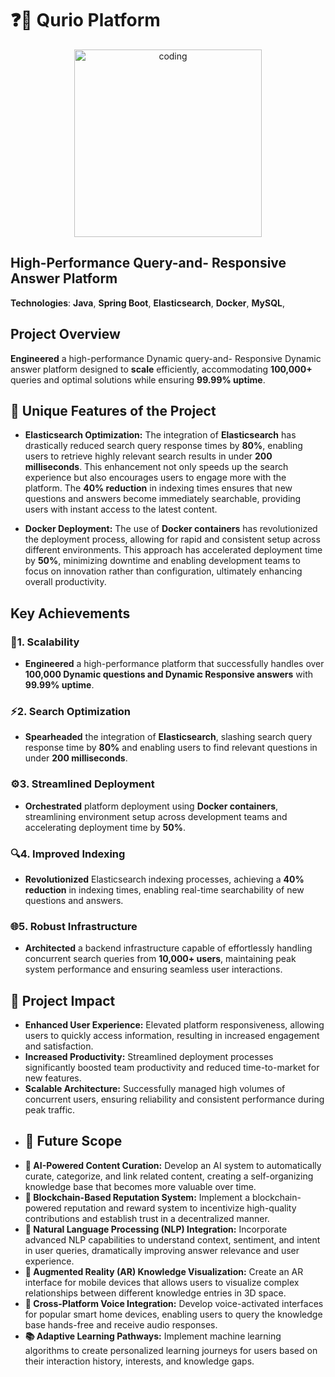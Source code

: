 # ❓💬 Qurio Platform 
<p align="center">
  <img src="https://github.com/user-attachments/assets/bb01d954-dac1-4e70-9aae-a2ecb71d594d/" alt="coding" width="300" height="300"/>
</p>



## High-Performance Query-and- Responsive Answer Platform
**Technologies**: **Java**, **Spring Boot**, **Elasticsearch**, **Docker**, **MySQL**,

## Project Overview
**Engineered** a high-performance Dynamic query-and- Responsive Dynamic answer platform designed to **scale** efficiently, accommodating **100,000+** queries and optimal solutions while ensuring **99.99% uptime**.

## 🌟 Unique Features of the Project
- **Elasticsearch Optimization:** The integration of **Elasticsearch** has drastically reduced search query response times by **80%**, enabling users to retrieve highly relevant search results in under **200 milliseconds**. This enhancement not only speeds up the search experience but also encourages users to engage more with the platform. The **40% reduction** in indexing times ensures that new questions and answers become immediately searchable, providing users with instant access to the latest content.

- **Docker Deployment:** The use of **Docker containers** has revolutionized the deployment process, allowing for rapid and consistent setup across different environments. This approach has accelerated deployment time by **50%**, minimizing downtime and enabling development teams to focus on innovation rather than configuration, ultimately enhancing overall productivity.

## Key Achievements

### 🚀1. Scalability
- **Engineered** a high-performance platform that successfully handles over **100,000 Dynamic questions and  Dynamic Responsive answers** with **99.99% uptime**.

### ⚡2. Search Optimization
- **Spearheaded** the integration of **Elasticsearch**, slashing search query response time by **80%** and enabling users to find relevant questions in under **200 milliseconds**.

### ⚙️3. Streamlined Deployment
- **Orchestrated** platform deployment using **Docker containers**, streamlining environment setup across development teams and accelerating deployment time by **50%**.

### 🔍4. Improved Indexing
- **Revolutionized** Elasticsearch indexing processes, achieving a **40% reduction** in indexing times, enabling real-time searchability of new questions and answers.

### 🌐5. Robust Infrastructure
- **Architected** a backend infrastructure capable of effortlessly handling concurrent search queries from **10,000+ users**, maintaining peak system performance and ensuring seamless user interactions.

## 🎯 Project Impact
- **Enhanced User Experience:** Elevated platform responsiveness, allowing users to quickly access information, resulting in increased engagement and satisfaction.
- **Increased Productivity:** Streamlined deployment processes significantly boosted team productivity and reduced time-to-market for new features.
- **Scalable Architecture:** Successfully managed high volumes of concurrent users, ensuring reliability and consistent performance during peak traffic.
- ## 🌱 Future Scope
- **🤖 AI-Powered Content Curation:** Develop an AI system to automatically curate, categorize, and link related content, creating a self-organizing knowledge base that becomes more valuable over time.
- **🔗 Blockchain-Based Reputation System:** Implement a blockchain-powered reputation and reward system to incentivize high-quality contributions and establish trust in a decentralized manner.
- **🧠 Natural Language Processing (NLP) Integration:** Incorporate advanced NLP capabilities to understand context, sentiment, and intent in user queries, dramatically improving answer relevance and user experience.
- **🌈 Augmented Reality (AR) Knowledge Visualization:** Create an AR interface for mobile devices that allows users to visualize complex relationships between different knowledge entries in 3D space.
- **🎤 Cross-Platform Voice Integration:** Develop voice-activated interfaces for popular smart home devices, enabling users to query the knowledge base hands-free and receive audio responses.
- **📚 Adaptive Learning Pathways:** Implement machine learning algorithms to create personalized learning journeys for users based on their interaction history, interests, and knowledge gaps.

